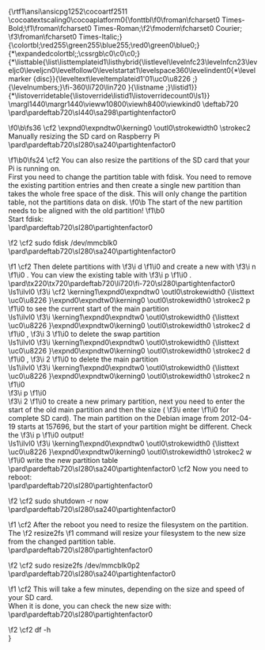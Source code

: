 {\rtf1\ansi\ansicpg1252\cocoartf2511
\cocoatextscaling0\cocoaplatform0{\fonttbl\f0\froman\fcharset0 Times-Bold;\f1\froman\fcharset0 Times-Roman;\f2\fmodern\fcharset0 Courier;
\f3\froman\fcharset0 Times-Italic;}
{\colortbl;\red255\green255\blue255;\red0\green0\blue0;}
{\*\expandedcolortbl;;\cssrgb\c0\c0\c0;}
{\*\listtable{\list\listtemplateid1\listhybrid{\listlevel\levelnfc23\levelnfcn23\leveljc0\leveljcn0\levelfollow0\levelstartat1\levelspace360\levelindent0{\*\levelmarker \{disc\}}{\leveltext\leveltemplateid1\'01\uc0\u8226 ;}{\levelnumbers;}\fi-360\li720\lin720 }{\listname ;}\listid1}}
{\*\listoverridetable{\listoverride\listid1\listoverridecount0\ls1}}
\margl1440\margr1440\vieww10800\viewh8400\viewkind0
\deftab720
\pard\pardeftab720\sl440\sa298\partightenfactor0

\f0\b\fs36 \cf2 \expnd0\expndtw0\kerning0
\outl0\strokewidth0 \strokec2 Manually resizing the SD card on Raspberry Pi\
\pard\pardeftab720\sl280\sa240\partightenfactor0

\f1\b0\fs24 \cf2 You can also resize the partitions of the SD card that your Pi is running on. \
First you need to change the partition table with fdisk. You need to remove the existing partition entries and then create a single new partition than takes the whole free space of the disk. This will only change the partition table, not the partitions data on disk. 
\f0\b The start of the new partition needs to be aligned with the old partition!
\f1\b0  \
Start fdisk: \
\pard\pardeftab720\sl280\partightenfactor0

\f2 \cf2 sudo fdisk /dev/mmcblk0\
\pard\pardeftab720\sl280\sa240\partightenfactor0

\f1 \cf2 Then delete partitions with 
\f3\i d
\f1\i0  and create a new with 
\f3\i n
\f1\i0 . You can view the existing table with 
\f3\i p
\f1\i0 . \
\pard\tx220\tx720\pardeftab720\li720\fi-720\sl280\partightenfactor0
\ls1\ilvl0
\f3\i \cf2 \kerning1\expnd0\expndtw0 \outl0\strokewidth0 {\listtext	\uc0\u8226 	}\expnd0\expndtw0\kerning0
\outl0\strokewidth0 \strokec2 p
\f1\i0  to see the current start of the main partition\
\ls1\ilvl0
\f3\i \kerning1\expnd0\expndtw0 \outl0\strokewidth0 {\listtext	\uc0\u8226 	}\expnd0\expndtw0\kerning0
\outl0\strokewidth0 \strokec2 d
\f1\i0 , 
\f3\i 3
\f1\i0  to delete the swap partition\
\ls1\ilvl0
\f3\i \kerning1\expnd0\expndtw0 \outl0\strokewidth0 {\listtext	\uc0\u8226 	}\expnd0\expndtw0\kerning0
\outl0\strokewidth0 \strokec2 d
\f1\i0 , 
\f3\i 2
\f1\i0  to delete the main partition\
\ls1\ilvl0
\f3\i \kerning1\expnd0\expndtw0 \outl0\strokewidth0 {\listtext	\uc0\u8226 	}\expnd0\expndtw0\kerning0
\outl0\strokewidth0 \strokec2 n
\f1\i0  
\f3\i p
\f1\i0  
\f3\i 2
\f1\i0  to create a new primary partition, next you need to enter the start of the old main partition and then the size (
\f3\i enter
\f1\i0  for complete SD card). The main partition on the Debian image from 2012-04-19 starts at 157696, but the start of your partition might be different. Check the 
\f3\i p
\f1\i0  output!\
\ls1\ilvl0
\f3\i \kerning1\expnd0\expndtw0 \outl0\strokewidth0 {\listtext	\uc0\u8226 	}\expnd0\expndtw0\kerning0
\outl0\strokewidth0 \strokec2 w
\f1\i0  write the new partition table\
\pard\pardeftab720\sl280\sa240\partightenfactor0
\cf2 Now you need to reboot: \
\pard\pardeftab720\sl280\partightenfactor0

\f2 \cf2  sudo shutdown -r now\
\pard\pardeftab720\sl280\sa240\partightenfactor0

\f1 \cf2 After the reboot you need to resize the filesystem on the partition. The 
\f2 resize2fs
\f1  command will resize your filesystem to the new size from the changed partition table. \
\pard\pardeftab720\sl280\partightenfactor0

\f2 \cf2 sudo resize2fs /dev/mmcblk0p2\
\pard\pardeftab720\sl280\sa240\partightenfactor0

\f1 \cf2 This will take a few minutes, depending on the size and speed of your SD card. \
When it is done, you can check the new size with: \
\pard\pardeftab720\sl280\partightenfactor0

\f2 \cf2 df -h\
}